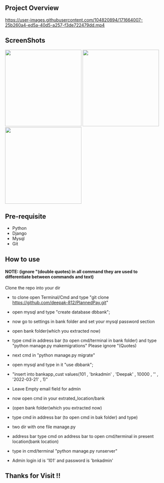 ## Project Overview

https://user-images.githubusercontent.com/104820894/171664007-25b260a4-ed5a-40d5-a257-f3de722479dd.mp4

## ScreenShots
<p float="left">
<img src="https://user-images.githubusercontent.com/104820894/188601639-a658105e-f380-45cd-a5a9-e30ac240e893.jpg" width="250">
<img src="https://user-images.githubusercontent.com/104820894/188606683-3f2bd860-5f38-460b-ba94-bfb859bcc496.jpg" width="250">
<img src="https://user-images.githubusercontent.com/104820894/188604147-22a7ef42-069d-4a84-b1f8-812f4d0b63f2.jpg" width="250">
</p>


## Pre-requisite

- Python
- Django
- Mysql
- Git

## How to use

<h4>NOTE: (ignore "(double quotes) in all command they are used to differentiate between commands and text)</h4>

Clone the repo into your dir

- to clone open Terminal/Cmd and type "git clone https://github.com/deepak-812/PlannedPay.git"

- open mysql and type "create database dbbank";

- now go to settings in bank folder and set your mysql password section

- open bank folder(which you extracted now)

- type cmd in address bar (to open cmd/terminal in bank folder) and type "python manage.py makemigrations" Please ignore "(Quotes)

- next cmd in "python manage.py migrate"

- open mysql and type in it "use dbbank";

- "insert into bankapp_cust values(101 , 'bnkadmin' , 'Deepak' , 10000 , '' , '2022-03-21' , 1)"

- Leave Empty email field for admin

- now open cmd in your extrated_location/bank

- (open bank folder(which you extracted now)

- type cmd in address bar (to open cmd in bak folder) and type)

- two dir with one file manage.py

- address bar type cmd on address bar to open cmd/terminal in present location(bank location)

- type in cmd/terminal "python manage.py runserver"

- Admin login id is '101' and password is 'bnkadmin'

## Thanks for Visit !!
